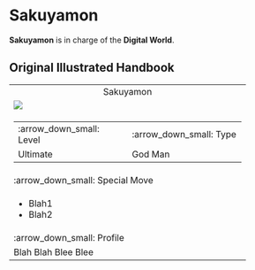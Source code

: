 # Sakuyamon

**Sakuyamon** is in charge of the **Digital World**.

## Original Illustrated Handbook

<table>
    <tr><td align="center"> Sakuyamon </td></tr>
    <tr><td> <img src="https://github.com/digital-world/the-book/blob/master/.book/nature/readme/brainstorm.png"/> </td></tr>
    <tr><td> <table> <tr width="100%"> <td width="50%"> :arrow_down_small: Level </td> <td> :arrow_down_small: Type </td></tr>
                     <tr width="100%"> <td width="50%"> Ultimate </td> <td> God Man </td></tr> </table></td></tr>
    <tr><td> :arrow_down_small: Special Move </td></tr>
    <tr><td> <ul> <li> Blah1 </li> <li> Blah2 </li> </ul> </td></tr>
    <tr><td> :arrow_down_small: Profile </td></tr>
    <tr><td> Blah Blah Blee Blee </td></tr>
</table>
